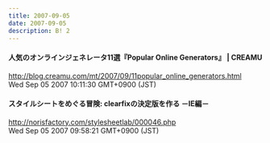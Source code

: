 ```yaml
---
title: 2007-09-05
date: 2007-09-05
description: B! 2
---
```


#### 人気のオンラインジェネレータ11選『Popular Online Generators』 | CREAMU
http://blog.creamu.com/mt/2007/09/11popular_online_generators.html<br>
Wed Sep 05 2007 10:11:30 GMT+0900 (JST)<br>


#### スタイルシートをめぐる冒険: clearfixの決定版を作る －IE編－
http://norisfactory.com/stylesheetlab/000046.php<br>
Wed Sep 05 2007 09:58:21 GMT+0900 (JST)<br>


